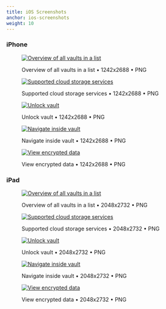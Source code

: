 ```yaml
---
title: iOS Screenshots
anchor: ios-screenshots
weight: 10
---
```

### iPhone

<div class="flex flex-wrap -mx-3">
  <div class="w-full px-3 md:w-1/2 lg:w-1/3">
    <figure class="rounded shadow bg-white text-center p-2 mb-8">
      <a href="/presskit/en/iphone-screenshot-1.png"><img class="inline-block mb-2 lazyload" data-src="/presskit/en/iphone-screenshot-1.png" alt="Overview of all vaults in a list"/></a>
      <figcaption>
        <p class="text-sm text-gray-500 mb-0">Overview of all vaults in a list • 1242x2688 • PNG</p>
      </figcaption>
    </figure>
  </div>
  <div class="w-full px-3 md:w-1/2 lg:w-1/3">
    <figure class="rounded shadow bg-white text-center p-2 mb-8">
      <a href="/presskit/en/iphone-screenshot-2.png"><img class="inline-block mb-2 lazyload" data-src="/presskit/en/iphone-screenshot-2.png" alt="Supported cloud storage services"/></a>
      <figcaption>
        <p class="text-sm text-gray-500 mb-0">Supported cloud storage services • 1242x2688 • PNG</p>
      </figcaption>
    </figure>
  </div>
  <div class="w-full px-3 md:w-1/2 lg:w-1/3">
    <figure class="rounded shadow bg-white text-center p-2 mb-8">
      <a href="/presskit/en/iphone-screenshot-3.png"><img class="inline-block mb-2 lazyload" data-src="/presskit/en/iphone-screenshot-3.png" alt="Unlock vault"/></a>
      <figcaption>
        <p class="text-sm text-gray-500 mb-0">Unlock vault • 1242x2688 • PNG</p>
      </figcaption>
    </figure>
  </div>
  <div class="w-full px-3 md:w-1/2 lg:w-1/3">
    <figure class="rounded shadow bg-white text-center p-2 mb-8">
      <a href="/presskit/en/iphone-screenshot-4.png"><img class="inline-block mb-2 lazyload" data-src="/presskit/en/iphone-screenshot-4.png" alt="Navigate inside vault"/></a>
      <figcaption>
        <p class="text-sm text-gray-500 mb-0">Navigate inside vault • 1242x2688 • PNG</p>
      </figcaption>
    </figure>
  </div>
  <div class="w-full px-3 md:w-1/2 lg:w-1/3">
    <figure class="rounded shadow bg-white text-center p-2 mb-8">
      <a href="/presskit/en/iphone-screenshot-5.png"><img class="inline-block mb-2 lazyload" data-src="/presskit/en/iphone-screenshot-5.png" alt="View encrypted data"/></a>
      <figcaption>
        <p class="text-sm text-gray-500 mb-0">View encrypted data • 1242x2688 • PNG</p>
      </figcaption>
    </figure>
  </div>
</div>

### iPad

<div class="flex flex-wrap -mx-3">
  <div class="w-full px-3 md:w-1/2 lg:w-1/3">
    <figure class="rounded shadow bg-white text-center p-2 mb-8">
      <a href="/presskit/en/ipad-screenshot-1.png"><img class="inline-block mb-2 lazyload" data-src="/presskit/en/ipad-screenshot-1.png" alt="Overview of all vaults in a list"/></a>
      <figcaption>
        <p class="text-sm text-gray-500 mb-0">Overview of all vaults in a list • 2048x2732 • PNG</p>
      </figcaption>
    </figure>
  </div>
  <div class="w-full px-3 md:w-1/2 lg:w-1/3">
    <figure class="rounded shadow bg-white text-center p-2 mb-8">
      <a href="/presskit/en/ipad-screenshot-2.png"><img class="inline-block mb-2 lazyload" data-src="/presskit/en/ipad-screenshot-2.png" alt="Supported cloud storage services"/></a>
      <figcaption>
        <p class="text-sm text-gray-500 mb-0">Supported cloud storage services • 2048x2732 • PNG</p>
      </figcaption>
    </figure>
  </div>
  <div class="w-full px-3 md:w-1/2 lg:w-1/3">
    <figure class="rounded shadow bg-white text-center p-2 mb-8">
      <a href="/presskit/en/ipad-screenshot-3.png"><img class="inline-block mb-2 lazyload" data-src="/presskit/en/ipad-screenshot-3.png" alt="Unlock vault"/></a>
      <figcaption>
        <p class="text-sm text-gray-500 mb-0">Unlock vault • 2048x2732 • PNG</p>
      </figcaption>
    </figure>
  </div>
  <div class="w-full px-3 md:w-1/2 lg:w-1/3">
    <figure class="rounded shadow bg-white text-center p-2 mb-8">
      <a href="/presskit/en/ipad-screenshot-4.png"><img class="inline-block mb-2 lazyload" data-src="/presskit/en/ipad-screenshot-4.png" alt="Navigate inside vault"/></a>
      <figcaption>
        <p class="text-sm text-gray-500 mb-0">Navigate inside vault • 2048x2732 • PNG</p>
      </figcaption>
    </figure>
  </div>
  <div class="w-full px-3 md:w-1/2 lg:w-1/3">
    <figure class="rounded shadow bg-white text-center p-2 mb-8">
      <a href="/presskit/en/ipad-screenshot-5.png"><img class="inline-block mb-2 lazyload" data-src="/presskit/en/ipad-screenshot-5.png" alt="View encrypted data"/></a>
      <figcaption>
        <p class="text-sm text-gray-500 mb-0">View encrypted data • 2048x2732 • PNG</p>
      </figcaption>
    </figure>
  </div>
</div>
